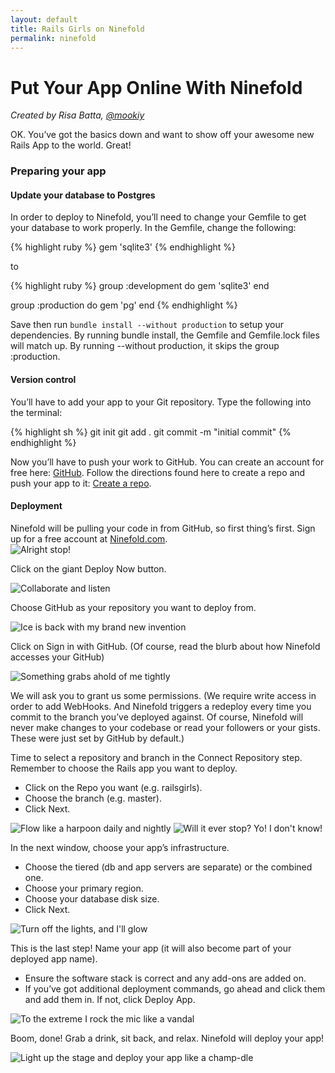 ```yaml
---
layout: default
title: Rails Girls on Ninefold
permalink: ninefold
---
```


# Put Your App Online With Ninefold

*Created by Risa Batta, [@mookiy](https://twitter.com/mookiy)*

OK. You’ve got the basics down and want to show off your awesome new Rails App to the world. Great! 

### Preparing your app

#### Update your database to Postgres

In order to deploy to Ninefold, you’ll need to change your Gemfile to get your database to work properly.  In the Gemfile, change the following:

{% highlight ruby %}
gem 'sqlite3'
{% endhighlight %}

to 

{% highlight ruby %}
group :development do
  gem 'sqlite3'
end

group :production do
  gem 'pg'
end
{% endhighlight %}

Save then run `bundle install --without production` to setup your dependencies. By running bundle install, the Gemfile and Gemfile.lock files will match up. By running --without production, it skips the group :production.

#### Version control

You’ll have to add your app to your Git repository. Type the following into the terminal:

{% highlight sh %}
git init
git add .
git commit -m "initial commit"
{% endhighlight %}

Now you’ll have to push your work to GitHub. You can create an account for free here: [GitHub](http://www.github.com). Follow the directions found here to create a repo and push your app to it: [Create a repo](https://help.github.com/articles/create-a-repo).

#### Deployment

Ninefold will be pulling your code in from GitHub, so first thing’s first. Sign up for a free account at [Ninefold.com](http://www.ninefold.com).  
![Alright stop!](/images/ninefold/ninefold1.png)

Click on the giant Deploy Now button.

![Collaborate and listen](/images/ninefold/deploy_now.png)

Choose GitHub as your repository you want to deploy from.

![Ice is back with my brand new invention](/images/ninefold/select_repo1.png)

Click on Sign in with GitHub.  (Of course, read the blurb about how Ninefold accesses your GitHub)

![Something grabs ahold of me tightly](/images/ninefold/deploy_github.png)

We will ask you to grant us some permissions. (We require write access in order to add WebHooks. And Ninefold triggers a redeploy every time you commit to the branch you’ve deployed against.  Of course, Ninefold will never make changes to your codebase or read your followers or your gists. These were just set by GitHub by default.)

Time to select a repository and branch in the Connect Repository step.  Remember to choose the Rails app you want to deploy. 

* Click on the Repo you want (e.g. railsgirls). 
* Choose the branch (e.g. master).  
* Click Next.

![Flow like a harpoon daily and nightly](/images/ninefold/select_repo2.png) ![Will it ever stop? Yo! I don't know!](/images/ninefold/select_repo3.png)

In the next window, choose your app’s infrastructure.

* Choose the tiered (db and app servers are separate) or the combined one.  
* Choose your primary region.  
* Choose your database disk size.  
* Click Next.

![Turn off the lights, and I'll glow](/images/ninefold/select_infrastructure2.png)

This is the last step! Name your app (it will also become part of your deployed app name).
* Ensure the software stack is correct and any add-ons are added on.
* If you’ve got additional deployment commands, go ahead and click them and add them in.  If not, click Deploy App.

![To the extreme I rock the mic like a vandal](/images/ninefold/select_extras.png)

Boom, done! Grab a drink, sit back, and relax. Ninefold will deploy your app!

![Light up the stage and deploy your app like a champ-dle](/images/ninefold/boom_done.png)
